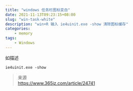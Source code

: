 ```yaml
---
title: "windows 任务栏图标变白"
date: 2021-11-13T09:23:15+08:00
slug: "win-task-white"
description: "win+R 输入 ie4uinit.exe -show 清除图标缓存"
categories:
    - memory
tags:  
    - Windows    
---
```



如描述

```
ie4uinit.exe -show
```

> 来源  
> https://www.365jz.com/article/24741
